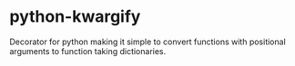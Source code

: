 python-kwargify
===============

Decorator for python making it simple to convert functions with positional arguments to function taking dictionaries.
